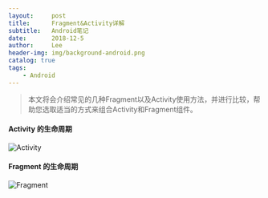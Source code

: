 ```yaml
---
layout:     post
title:      Fragment&Activity详解
subtitle:   Android笔记
date:       2018-12-5
author:     Lee
header-img: img/background-android.png
catalog: true
tags:
    - Android
---
```


> 本文将会介绍常见的几种Fragment以及Activity使用方法，并进行比较，帮助您选取适当的方式来组合Activity和Fragment组件。

#### Activity 的生命周期

![Activity](https://pic.intellizhi.cn/blogimg/e6c519e9gy1g08m52jq8uj20f00kltaa.jpg)

#### Fragment 的生命周期

![Fragment](https://pic.intellizhi.cn/blogimg/e6c519e9gy1g08m3w4gn0j208t0njjs8.jpg)
